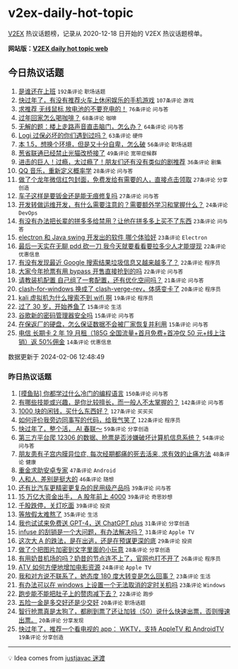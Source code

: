 # v2ex-daily-hot-topic

[V2EX](https://www.v2ex.com/) 热议话题榜，记录从 2020-12-18 日开始的 V2EX 热议话题榜单。

**网站版：[V2EX daily hot topic web](https://boojack.github.io/v2ex-daily-hot-topic-web/)**

## 今日热议话题

<!-- TODAY BEGIN -->

1. [是谁还在上班](https://www.v2ex.com/t/1014557) `192条评论` `职场话题`
1. [快过年了，有没有推荐火车上休闲娱乐的手机游戏](https://www.v2ex.com/t/1014551) `107条评论` `游戏`
1. [求推荐 无线鼠标 放电池的不要充电的！](https://www.v2ex.com/t/1014566) `76条评论` `问与答`
1. [过年回家怎么喝咖啡？](https://www.v2ex.com/t/1014565) `68条评论` `咖啡`
1. [无解的题：楼上走路声音直击脑门，怎么办？](https://www.v2ex.com/t/1014574) `64条评论` `问与答`
1. [Logi 过保必坏的你们遇到过吗？](https://www.v2ex.com/t/1014681) `63条评论` `硬件`
1. [本 1.5，想换个环境，但是又十分自卑，怎么破](https://www.v2ex.com/t/1014568) `56条评论` `职场话题`
1. [葱省联通已经禁止光猫改桥接了](https://www.v2ex.com/t/1014670) `49条评论` `宽带症候群`
1. [进击的巨人！过瘾，太过瘾了！朋友们还有没有类似的剧推荐](https://www.v2ex.com/t/1014727) `36条评论` `剧集`
1. [QQ 音乐，重新定义概率学](https://www.v2ex.com/t/1014553) `28条评论` `问与答`
1. [做了个龙年微信红包封面，免费发给有需要的人，直接点击领取](https://www.v2ex.com/t/1014552) `27条评论` `分享创造`
1. [车子这样是要钣金还是能无痕修复吗](https://www.v2ex.com/t/1014550) `27条评论` `问与答`
1. [开发转做运维开发，有什么需要注意的？需要额外学习和掌握什么？](https://www.v2ex.com/t/1014654) `24条评论` `DevOps`
1. [有没有办法把长辈的拼多多给禁用？让他在拼多多上买不了东西](https://www.v2ex.com/t/1014581) `23条评论` `问与答`
1. [electron 和 Java swing 开发出的软件 哪个体验好](https://www.v2ex.com/t/1014546) `23条评论` `Electron`
1. [最后一天实在无聊 pdd 砍一刀 我今天就要看看要拉多少人才能提现](https://www.v2ex.com/t/1014698) `22条评论` `优惠信息`
1. [有没有发现最近 Google 搜索结果垃圾信息又越来越多了？](https://www.v2ex.com/t/1014585) `22条评论` `程序员`
1. [大家今年抢票有用 bypass 开售直接抢到的吗](https://www.v2ex.com/t/1014567) `22条评论` `问与答`
1. [请教装机配置 自己组了一套配置，还有优化空间吗？](https://www.v2ex.com/t/1014682) `21条评论` `问与答`
1. [clash-for-windows 换成了 clash-verge-rev，体感变卡了](https://www.v2ex.com/t/1014630) `20条评论` `程序员`
1. [kali 虚拟机为什么搜索不到 wifi 啊](https://www.v2ex.com/t/1014655) `19条评论` `程序员`
1. [过了 30 岁，开始养鱼了](https://www.v2ex.com/t/1014632) `15条评论` `生活`
1. [谷歌新的密码管理器安全吗](https://www.v2ex.com/t/1014605) `15条评论` `问与答`
1. [在保返厂的硬盘，怎么保证数据不会被厂家恢复并利用](https://www.v2ex.com/t/1014578) `15条评论` `问与答`
1. [电信 长期卡 2 年 19 月租（185G 全国流量+首月免费+首冲仅 50 元+线上注销）返 50%佣金](https://www.v2ex.com/t/1014666) `14条评论` `优惠信息`

数据更新于 2024-02-06 12:48:49

<!-- TODAY END -->

### 昨日热议话题

<!-- YESTERDAY BEGIN -->

1. [[摸鱼贴] 你都学过什么冷门的编程语言](https://www.v2ex.com/t/1014303) `150条评论` `问与答`
1. [有哪些技能或兴趣，是你比较擅长，而一般人不太掌握的？](https://www.v2ex.com/t/1014306) `142条评论` `问与答`
1. [1000 块的闲钱，买什么东西好？](https://www.v2ex.com/t/1014286) `127条评论` `买买买`
1. [如何评价我旁边同事写的代码，给我气笑了](https://www.v2ex.com/t/1014293) `122条评论` `程序员`
1. [快过年了，整个活， AI 春联～](https://www.v2ex.com/t/1014312) `59条评论` `分享创造`
1. [第三方平台爬 12306 的数据、抢票是否涉嫌破坏计算机信息系统？](https://www.v2ex.com/t/1014283) `54条评论` `问与答`
1. [朋友患有子宫内膜异位症, 每次经期都痛的死去活来, 求有效的止痛方法](https://www.v2ex.com/t/1014369) `48条评论` `健康`
1. [重金求助安卓专家](https://www.v2ex.com/t/1014363) `47条评论` `Android`
1. [人和人, 差别是挺大的](https://www.v2ex.com/t/1014366) `46条评论` `随想`
1. [还有比汽车更精密更复杂的民用级产品吗](https://www.v2ex.com/t/1014429) `39条评论` `问与答`
1. [15 万亿大资金出手， A 股年前上 4000](https://www.v2ex.com/t/1014359) `39条评论` `奇思妙想`
1. [千股跌停，关灯吃面](https://www.v2ex.com/t/1014323) `39条评论` `投资`
1. [等放假太难熬了](https://www.v2ex.com/t/1014420) `35条评论` `生活`
1. [我也试试来免费送 GPT-4，送 ChatGPT plus](https://www.v2ex.com/t/1014462) `31条评论` `分享创造`
1. [infuse 的刮销是一个大问题，有办法解决吗？](https://www.v2ex.com/t/1014353) `31条评论` `Apple TV`
1. [这次大 A 的跌法，是在出逃，还是在预谋更深的底](https://www.v2ex.com/t/1014446) `29条评论` `投资`
1. [做了个把图片加密到文字里面的小玩意](https://www.v2ex.com/t/1014431) `28条评论` `分享创造`
1. [有用奶昔机场的吗？奶昔的节点连不上了，官网也打不开了](https://www.v2ex.com/t/1014345) `26条评论` `程序员`
1. [ATV 如何方便地增加电影资源](https://www.v2ex.com/t/1014434) `24条评论` `Apple TV`
1. [我和对方说不联系了，她态度 180 度大转变是怎么回事？](https://www.v2ex.com/t/1014529) `23条评论` `生活`
1. [有办法可以在 windows 上设置一个无法取消的定时关机吗](https://www.v2ex.com/t/1014378) `23条评论` `Windows`
1. [跑步能不能把肚子上的赘肉减下去？](https://www.v2ex.com/t/1014394) `22条评论` `跑步`
1. [五险一金是多交好还是少交好](https://www.v2ex.com/t/1014439) `20条评论` `职场话题`
1. [智行抢票真是太狗了，都刷到票了还让加钱（50）说什么快速出票，否则慢速出票。](https://www.v2ex.com/t/1014430) `20条评论` `分享发现`
1. [快过年了，推荐一个看电视的 app： WKTV，支持 AppleTV 和 AndroidTV](https://www.v2ex.com/t/1014488) `19条评论` `分享创造`

<!-- YESTERDAY END -->

---

💡 Idea comes from [justjavac 迷渡](https://github.com/justjavac/)
